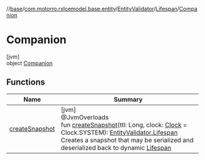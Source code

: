 //[base](../../../../../index.md)/[com.motorro.rxlcemodel.base.entity](../../../index.md)/[EntityValidator](../../index.md)/[Lifespan](../index.md)/[Companion](index.md)

# Companion

[jvm]\
object [Companion](index.md)

## Functions

| Name | Summary |
|---|---|
| [createSnapshot](create-snapshot.md) | [jvm]<br>@JvmOverloads<br>fun [createSnapshot](create-snapshot.md)(ttl: Long, clock: [Clock](../../../-clock/index.md) = Clock.SYSTEM): [EntityValidator.Lifespan](../index.md)<br>Creates a snapshot that may be serialized and deserialized back to dynamic [Lifespan](../index.md) |
